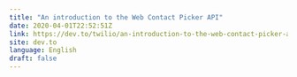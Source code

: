 ```yaml
---
title: "An introduction to the Web Contact Picker API"
date: 2020-04-01T22:52:51Z
link: https://dev.to/twilio/an-introduction-to-the-web-contact-picker-api-43ap?utm_medium=RSS&utm_source=news.12bit.vn
site: dev.to
language: English
draft: false
---
```

